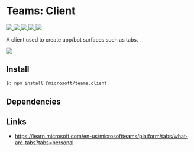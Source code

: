 # Teams: Client

<p>
    <a href="https://www.npmjs.com/package/@microsoft/teams.client" target="_blank">
        <img src="https://img.shields.io/npm/v/@microsoft/teams.client" />
    </a>
    <a href="https://www.npmjs.com/package/@microsoft/teams.client?activeTab=code" target="_blank">
        <img src="https://img.shields.io/bundlephobia/min/@microsoft/teams.client" />
    </a>
    <a href="https://www.npmjs.com/package/@microsoft/teams.client?activeTab=dependencies" target="_blank">
        <img src="https://img.shields.io/librariesio/release/npm/@microsoft/teams.client" />
    </a>
    <a href="https://www.npmjs.com/package/@microsoft/teams.client" target="_blank">
        <img src="https://img.shields.io/npm/dw/@microsoft/teams.client" />
    </a>
    <a href="https://microsoft.github.io/teams.ts" target="_blank">
        <img src="https://img.shields.io/badge/📖 docs-open-blue" />
    </a>
</p>

A client used to create app/bot surfaces such as tabs.

<a href="https://microsoft.github.io/teams.ts/2.getting-started/1.create-application.html" target="_blank">
    <img src="https://img.shields.io/badge/📖 Getting Started-blue?style=for-the-badge" />
</a>

## Install

```bash
$: npm install @microsoft/teams.client
```

## Dependencies

## Links

- https://learn.microsoft.com/en-us/microsoftteams/platform/tabs/what-are-tabs?tabs=personal
